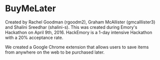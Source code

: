 # BuyMeLater
Created by Rachel Goodman (rgoodm2), Graham McAllister (gmcalllister3) and Shalini Sreedhar (shalini-s).
This was created during Emory's Hackathon on April 9th, 2016. HackEmory is a 1-day intensive Hackathon with a 20% acceptance rate.


We created a Google Chrome extension that allows users to save items from anywhere on the web to be purchased later.